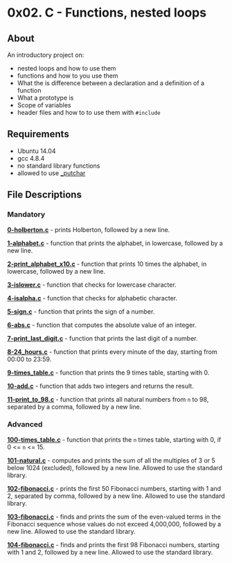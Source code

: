 # 0x02. C - Functions, nested loops
## About
An introductory project on:
- nested loops and how to use them
- functions and how to you use them
- What the is difference between a declaration and a definition of a function
- What a prototype is
- Scope of variables
- header files and how to to use them with `#include`
## Requirements
- Ubuntu 14.04
- gcc 4.8.4
- no standard library functions
- allowed to use [_putchar](https://github.com/holbertonschool/_putchar.c/blob/master/_putchar.c)
## File Descriptions
### Mandatory
**[0-holberton.c](0-holberton.c)** - prints Holberton, followed by a new line.

**[1-alphabet.c](1-alphabet.c)** - function that prints the alphabet, in lowercase, followed by a new line.

**[2-print_alphabet_x10.c](2-print_alphabet_x10.c)** - function that prints 10 times the alphabet, in lowercase, followed by a new line.

**[3-islower.c](3-islower.c)** - function that checks for lowercase character.

**[4-isalpha.c](4-isalpha.c)** - function that checks for alphabetic character.

**[5-sign.c](5-sign.c)** - function that prints the sign of a number.

**[6-abs.c](6-abs.c)** - function that computes the absolute value of an integer.

**[7-print_last_digit.c](7-print_last_digit.c)** - function that prints the last digit of a number.

**[8-24_hours.c](8-24_hours.c)** - function that prints every minute of the day, starting from 00:00 to 23:59.

**[9-times_table.c](9-times_table.c)** - function that prints the 9 times table, starting with 0.

**[10-add.c](10-add.c)** - function that adds two integers and returns the result.

**[11-print_to_98.c](11-print_to_98.c)** - function that prints all natural numbers from `n` to 98, separated by a comma, followed by a new line.

### Advanced
**[100-times_table.c](100-times_table.c)** - function that prints the `n` times table, starting with 0, if 0 <= `n` <= 15.

**[101-natural.c](101-natural.c)** - computes and prints the sum of all the multiples of 3 or 5 below 1024 (excluded), followed by a new line. Allowed to use the standard library.

**[102-fibonacci.c](102-fibonacci.c)** - prints the first 50 Fibonacci numbers, starting with 1 and 2, separated by comma, followed by a new line. Allowed to use the standard library.

**[103-fibonacci.c](103-fibonacci.c)** - finds and prints the sum of the even-valued terms in the Fibonacci sequence whose values do not exceed 4,000,000, followed by a new line. Allowed to use the standard library.

**[104-fibonacci.c](104-fibonacci.c)** - finds and prints the first 98 Fibonacci numbers, starting with 1 and 2, followed by a new line. Allowed to use the standard library.